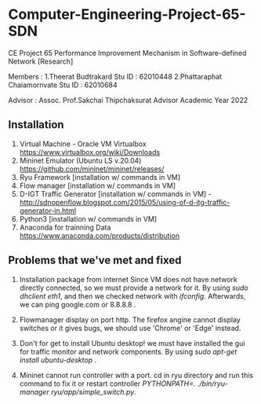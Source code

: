 # Computer-Engineering-Project-65-SDN
CE Project 65 Performance Improvement Mechanism in Software-defined Network [Research]

Members :
1.Theerat Budtrakard Stu ID : 62010448
2.Phattaraphat Chaiamornvate Stu ID : 62010684

Advisor :
Assoc. Prof.Sakchai Thipchaksurat Advisor
Academic Year 2022

## Installation
1. Virtual Machine - Oracle VM Virtualbox https://www.virtualbox.org/wiki/Downloads
2. Mininet Emulator (Ubuntu LS v.20.04) https://github.com/mininet/mininet/releases/
3. Ryu Framework [installation w/ commands in VM]
4. Flow manager [installation w/ commands in VM]
5. D-IGT Traffic Generator [installation w/ commands in VM] - http://sdnopenflow.blogspot.com/2015/05/using-of-d-itg-traffic-generator-in.html
6. Python3 [installation w/ commands in VM] 
7. Anaconda for trainning Data https://www.anaconda.com/products/distribution

## Problems that we've met and fixed
1. Installation package from internet
Since VM does not have network directly connected, so we must provide a network for it. By using *sudo dhclient eth1*, and then we checked network with *ifconfig*. Afterwards, we can ping google.com or 8.8.8.8 .

2. Flowmanager display on port http.
The firefox angine cannot display switches or it gives bugs, we should use 'Chrome' or 'Edge' instead.

3. Don't for get to install Ubuntu desktop!
we must have installed the gui for traffic monitor and network components. By using *sudo apt-get install ubuntu-desktop* .

4. Mininet cannot run controller with a port.
cd in ryu directory and run this command to fix it or restart controller *PYTHONPATH=. ./bin/ryu-manager ryu/app/simple_switch.py*.

